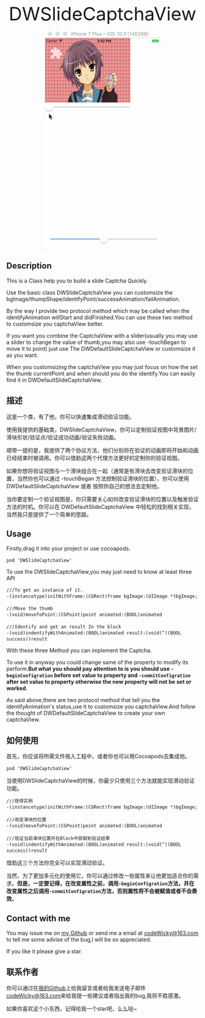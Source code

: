<p align="center" >
<font size="10">DWSlideCaptchaView</font>
</p>

<p align="center" >
  <img src="https://github.com/CodeWicky/DWSlideCaptchaView/raw/master/%E5%8A%A8%E7%94%BB%E5%B1%95%E7%A4%BA.gif" alt="AFNetworking" title="AFNetworking">
</p>

## Description
This is a Class help you to build a slide Captcha Quickly.

Use the basic class DWSlideCaptchaView you can customsize the bgImage/thumpShape/identifyPoint/successAnimation/failAnimation.

By the way I provide two protocol method which may be called when the identifyAnimation willStart and didFinished.You can use these two method to customsize you captchaView better.

If you want you combine the CaptchaView with a slider(usually you may use a slider to change the value of thumb,you may also use -touchBegan to move it to point) just use The DWDefaultSlideCaptchaView or customsize it as you want.

When you customsizing the captchaView you may just focus on how the set the thumb currentPoint and when should you do the identify.You can easily find it in DWDefaultSlideCaptchaView.

## 描述
这是一个类，有了他，你可以快速集成滑动验证功能。

使用我提供的基础类，DWSlideCaptchaView，你可以定制验证视图中背景图片/滑块形状/验证点/验证成功动画/验证失败动画。

顺带一提的是，我提供了两个协议方法，他们分别将在验证的动画即将开始和动画已经结束时被调用。你可以借助这两个代理方法更好的定制你的验证视图。

如果你想将验证视图与一个滑块组合在一起（通常是有滑块去改变验证滑块的位置，当然你也可以通过 -touchBegan 方法控制验证滑块的位置），你可以使用 DWDefaultSlideCaptchaView 或者 按照你自己的想法去定制他。

当你要定制一个验证视图是，你只需要关心如何改变验证滑块的位置以及触发验证方法的时机。你可以在 DWDefaultSlideCaptchaView 中轻松的找到相关实现，当然我只是提供了一个简单的思路。


## Usage
Firstly,drag it into your project or use cocoapods.

	pod 'DWSlideCaptchaView'


To use the DWSlideCaptchaView,you may just need to know at least three API

	///To get an instance of it.
    -(instancetype)initWithFrame:(CGRect)frame bgImage:(UIImage *)bgImage;

	///Move the thumb
	-(void)moveToPoint:(CGPoint)point animated:(BOOL)animated

	///Identify and get an result In the block
	-(void)indentifyWithAnimated:(BOOL)animated result:(void(^)(BOOL success))result
	
With these three Method you can implement the Captcha.

To use it in anyway you could change same of the property to modify its perform.**But what you should pay attention to is you should use `-beginConfigration` before set value to property and `-commitConfigration` after set value to property otherwise the new property will not be set or worked**.

As said above,there are two protocol method that tell you the identifyAnimation's status,use it to customsize you captchaView.And follow the thought of DWDefaultSlideCaptchaView to create your own captchaView.


## 如何使用
首先，你应该将所需文件拖入工程中，或者你也可以用Cocoapods去集成他。

	pod 'DWSlideCaptchaView'
	
当使用DWSlideCaptchaView的时候，你最少只使用三个方法就能实现滑动验证功能。

	///获得实例
    -(instancetype)initWithFrame:(CGRect)frame bgImage:(UIImage *)bgImage;

	///改变滑块的位置
	-(void)moveToPoint:(CGPoint)point animated:(BOOL)animated

	///验证当前滑块位置并在Block中获取到验证结果
	-(void)indentifyWithAnimated:(BOOL)animated result:(void(^)(BOOL success))result
	
借助这三个方法你完全可以实现滑动验证。

当然，为了更加多元化的使用它，你可以通过修改一些属性来让他更加适合你的需求。**但是，一定要记得，在改变属性之前，调用`-beginConfigration`方法，并在改变属性之后调用`-commitConfigration`方法，否则属性将不会被赋值或者不会奏效**。


## Contact with me

You may issue me on [my Github](https://github.com/CodeWicky/DWSlideCaptchaView) or send me a email at [codeWicky@163.com]() to tell me some advise of the bug,I will be so appreciated.

If you like it please give a star.

## 联系作者
你可以通过在[我的Github](https://github.com/CodeWicky/DWSlideCaptchaView)上给我留言或者给我发送电子邮件[codeWicky@163.com]()来给我提一些建议或者指出我的bug,我将不胜感激。

如果你喜欢这个小东西，记得给我一个star吧，么么哒~

